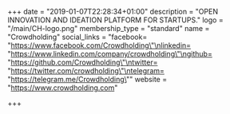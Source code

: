 +++
date = "2019-01-07T22:28:34+01:00"
description = "OPEN INNOVATION AND IDEATION PLATFORM FOR STARTUPS."
logo = "/main/CH-logo.png"
membership_type = "standard"
name = "Crowdholding"
social_links = "facebook= \"https://www.facebook.com/Crowdholding\"\nlinkedin= \"https://www.linkedin.com/company/crowdholding\"\ngithub= \"https://github.com/Crowdholding\"\ntwitter= \"https://twitter.com/crowdholding\"\ntelegram= \"https://telegram.me/Crowdholding\""
website = "https://www.crowdholding.com"

+++
